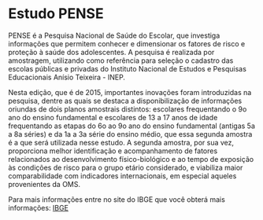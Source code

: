 # Estudo PENSE 

PENSE é a Pesquisa Nacional de Saúde do Escolar, que investiga informações que permitem conhecer e dimensionar os fatores de risco e proteção à saúde dos adolescentes. A pesquisa é realizada por amostragem, utilizando como referência para seleção o cadastro das escolas públicas e privadas do Instituto Nacional de Estudos e Pesquisas Educacionais Anísio Teixeira - INEP.  

Nesta edição, que é de 2015, importantes inovações foram introduzidas na pesquisa, dentre as quais se destaca a disponibilização de informações oriundas de dois planos amostrais distintos: escolares frequentando o 9o ano do ensino fundamental e escolares de 13 a 17 anos de idade frequentando as etapas do 6o ao 9o ano do ensino fundamental (antigas 5a a 8a séries) e da 1a a 3a série do ensino médio, que essa segunda amostra é a que será utilizada nesse estudo. A segunda amostra, por sua vez, proporciona melhor identificação e acompanhamento de fatores relacionados ao desenvolvimento físico-biológico e ao tempo de exposição às condições de risco para o grupo etário considerado, e viabiliza maior comparabilidade com indicadores internacionais, em especial aqueles provenientes da OMS.

Para mais informações entre no site do IBGE que você obterá mais informações: [IBGE](https://www.ibge.gov.br/estatisticas/sociais/educacao/9134-pesquisa-nacional-de-saude-do-escolar.html?=&t=o-que-e)